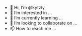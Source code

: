 - 👋 Hi, I’m @kytzly
- 👀 I’m interested in ...
- 🌱 I’m currently learning ...
- 💞️ I’m looking to collaborate on ...
- 📫 How to reach me ...

<!---
kytzly/kytzly is a ✨ special ✨ repository because its `README.md` (this file) appears on your GitHub profile.
You can click the Preview link to take a look at your changes.
--->

